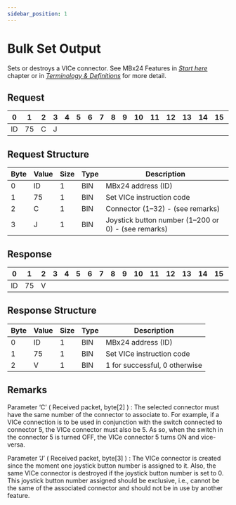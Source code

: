 ```yaml
---
sidebar_position: 1
---
```


# Bulk Set Output

Sets or destroys a VICe connector. See MBx24 Features in [*Start here*](https://docs.norairlabs.com/docs/sdk/products/modules-bay-x24/start-here) chapter or
in [*Terminology & Definitions*](https://docs.norairlabs.com/docs/sdk/protocol/terminlogy-and-definitions) for more
detail.

## Request

| 0  | 1  | 2  | 3  | 4  | 5  | 6  | 7  | 8  | 9  | 10 | 11 | 12 | 13 | 14 | 15 | 16 | 17 | 18 | 19 | 20 | 21 | 22 | 23 | 24 | 25 | 26 | 27 | 28 | 29 | 30 | 31 |
|----|----|----|----|----|----|----|----|----|----|----|----|----|----|----|----|----|----|----|----|----|----|----|----|----|----|----|----|----|----|----|----|
| ID | 75 | C   | J |    |    |    |    |    |    |    |    |    |    |    |    |    |    |    |    |    |    |    |    |    |    |    |    |    |    |    |  |

## Request Structure

| Byte | Value | Size | Type | Description                                        |
|------|-------|------|------|----------------------------------------------------|
| 0    | ID    | 1    | BIN  | MBx24 address (ID)                                |
| 1    | 75    | 1    | BIN  | Set VICe instruction code                         |
| 2    | C     | 1    | BIN  | Connector (1–32) - (see remarks)                 |
| 3    | J     | 1    | BIN  | Joystick button number (1–200 or 0) - (see remarks) |

## Response

| 0  | 1  | 2  | 3  | 4  | 5  | 6  | 7  | 8  | 9  | 10 | 11 | 12 | 13 | 14 | 15 | 16 | 17 | 18 | 19 | 20 | 21 | 22 | 23 | 24 | 25 | 26 | 27 | 28 | 29 | 30 | 31 |
|----|----|----|----|----|----|----|----|----|----|----|----|----|----|----|----|----|----|----|----|----|----|----|----|----|----|----|----|----|----|----|----|
| ID | 75 |  V |  |    |    |    |    |    |    |    |    |    |    |    |    |    |    |    |    |    |    |    |    |    |    |    |    |    |    |    |  |

## Response Structure

| Byte | Value | Size | Type | Description                                        |
|------|-------|------|------|----------------------------------------------------|
| 0    | ID    | 1    | BIN  | MBx24 address (ID)                                |
| 1    | 75    | 1    | BIN  | Set VICe instruction code                         |
| 2    | V     | 1    | BIN  | 1 for successful, 0 otherwise                     |

## Remarks

Parameter ‘C’ ( Received packet, byte[2] ) : The selected connector must have the same number of
the connector to associate to. For example, if a VICe connection is to be used in conjunction with
the switch connected to connector 5, the VICe connector must also be 5. As so, when the switch in
the connector 5 is turned OFF, the VICe connector 5 turns ON and vice-versa.

Parameter ‘J’ ( Received packet, byte[3] ) : The VICe connector is created since the moment one
joystick button number is assigned to it. Also, the same VICe connector is destroyed if the joystick
button number is set to 0. This joystick button number assigned should be exclusive, i.e., cannot be
the same of the associated connector and should not be in use by another feature.
